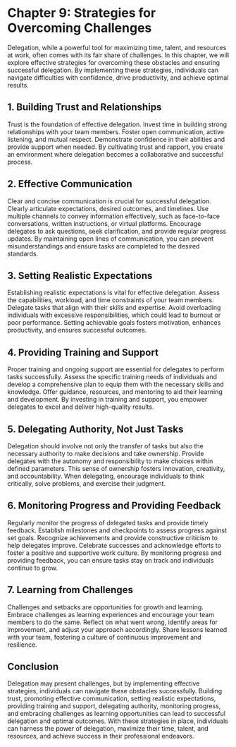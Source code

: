 Chapter 9: Strategies for Overcoming Challenges
===============================================

Delegation, while a powerful tool for maximizing time, talent, and resources at work, often comes with its fair share of challenges. In this chapter, we will explore effective strategies for overcoming these obstacles and ensuring successful delegation. By implementing these strategies, individuals can navigate difficulties with confidence, drive productivity, and achieve optimal results.

**1. Building Trust and Relationships**
---------------------------------------

Trust is the foundation of effective delegation. Invest time in building strong relationships with your team members. Foster open communication, active listening, and mutual respect. Demonstrate confidence in their abilities and provide support when needed. By cultivating trust and rapport, you create an environment where delegation becomes a collaborative and successful process.

**2. Effective Communication**
------------------------------

Clear and concise communication is crucial for successful delegation. Clearly articulate expectations, desired outcomes, and timelines. Use multiple channels to convey information effectively, such as face-to-face conversations, written instructions, or virtual platforms. Encourage delegates to ask questions, seek clarification, and provide regular progress updates. By maintaining open lines of communication, you can prevent misunderstandings and ensure tasks are completed to the desired standards.

**3. Setting Realistic Expectations**
-------------------------------------

Establishing realistic expectations is vital for effective delegation. Assess the capabilities, workload, and time constraints of your team members. Delegate tasks that align with their skills and expertise. Avoid overloading individuals with excessive responsibilities, which could lead to burnout or poor performance. Setting achievable goals fosters motivation, enhances productivity, and ensures successful outcomes.

**4. Providing Training and Support**
-------------------------------------

Proper training and ongoing support are essential for delegates to perform tasks successfully. Assess the specific training needs of individuals and develop a comprehensive plan to equip them with the necessary skills and knowledge. Offer guidance, resources, and mentoring to aid their learning and development. By investing in training and support, you empower delegates to excel and deliver high-quality results.

**5. Delegating Authority, Not Just Tasks**
-------------------------------------------

Delegation should involve not only the transfer of tasks but also the necessary authority to make decisions and take ownership. Provide delegates with the autonomy and responsibility to make choices within defined parameters. This sense of ownership fosters innovation, creativity, and accountability. When delegating, encourage individuals to think critically, solve problems, and exercise their judgment.

**6. Monitoring Progress and Providing Feedback**
-------------------------------------------------

Regularly monitor the progress of delegated tasks and provide timely feedback. Establish milestones and checkpoints to assess progress against set goals. Recognize achievements and provide constructive criticism to help delegates improve. Celebrate successes and acknowledge efforts to foster a positive and supportive work culture. By monitoring progress and providing feedback, you can ensure tasks stay on track and individuals continue to grow.

**7. Learning from Challenges**
-------------------------------

Challenges and setbacks are opportunities for growth and learning. Embrace challenges as learning experiences and encourage your team members to do the same. Reflect on what went wrong, identify areas for improvement, and adjust your approach accordingly. Share lessons learned with your team, fostering a culture of continuous improvement and resilience.

**Conclusion**
--------------

Delegation may present challenges, but by implementing effective strategies, individuals can navigate these obstacles successfully. Building trust, promoting effective communication, setting realistic expectations, providing training and support, delegating authority, monitoring progress, and embracing challenges as learning opportunities can lead to successful delegation and optimal outcomes. With these strategies in place, individuals can harness the power of delegation, maximize their time, talent, and resources, and achieve success in their professional endeavors.
